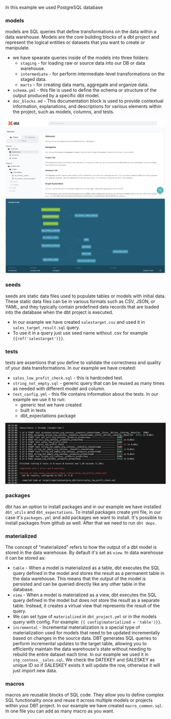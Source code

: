 In this example we used PostgreSQL database

### models

models are SQL queries that define transformations on the data within a data warehouse. Models are the core building blocks of a dbt project and represent the logical entities or datasets that you want to create or manipulate.

- we have spearate queries inside of the models into three folders:
  - `staging` - for loading raw or source data into our DB or data warehouse.
  - `intermediate` - for perform intermediate-level transformations on the staged data.
  - `marts` - for creating data marts, aggregate and organize data.
- `schema.yml` - this file is used to define the schema or structure of the output produced by a specific dbt model.
- `doc_blocks.md` - This documentation block is used to provide contextual information, explanations, and descriptions for various elements within the project, such as models, columns, and tests.

<img src="pics/Created docs.png" alt="dbt docs" title="dbt docs">

<img src="pics/Lineage graph.png" alt="dbt lineage graph" title="dbt lineage graph">

### seeds
seeds are static data files used to populate tables or models with initial data. These static data files can be in various formats such as CSV, JSON, or YAML, and they typically contain predefined data records that are loaded into the database when the dbt project is executed. 
 - In our example we have created `salestarget.csv` and used it in `sales_target_result.sql` query.
 - To use it in a query just use seed name without .csv for example `{{ref('salestarget')}}`.

### tests

tests are assertions that you define to validate the correctness and quality of your data transformations. In our example we have created:
  - `sales_low_profit_check.sql` - this is hardcoded test.
  - `string_not_empty.sql` - generic query that can be reused as many times as needed with different model and column.
  - `test_config.yml` - this file contains information about the tests. In our example we use it to run:
    - generic test we have created
    - built in tests
    - dbt_expectations package

<img src="pics/Low profit fail.png" alt="dbt tests" title="dbt tests">

### packages
dbt has an option to install packages and in our example we have installed `dbt_utils` and `dbt_expectations`. To install packages create yml file, in our case it's `packages.yml` and add packages we want to install. It's possible to install packages from github as well. After that we need to run `dbt deps`.

### materialized
The concept of "materialized" refers to how the output of a dbt model is stored in the data warehouse. By default it's set as `view`. In data warehouse it can be stored as:
  - `table` - When a model is materialized as a table, dbt executes the SQL query defined in the model and stores the result as a permanent table in the data warehouse. This means that the output of the model is persisted and can be queried directly like any other table in the database.
  - `view` - When a model is materialized as a view, dbt executes the SQL query defined in the model but does not store the result as a separate table. Instead, it creates a virtual view that represents the result of the query.
  - We can set type of `materialized` in `dbt_project.yml` or in the models query with config. For example: `{{ config(materialized = 'table')}}`.
  - `incremental` - Incremental materialization is a special type of materialization used for models that need to be updated incrementally based on changes in the source data. DBT generates SQL queries to perform incremental updates to the target table, allowing you to efficiently maintain the data warehouse's state without needing to rebuild the entire dataset each time. In our example we used it in `stg_contoso__sales.sql`. We check the DATEKEY and SALESKEY as unique ID so if SALESKEY exists it will update the row, otherwise it will just import new data.

### macros

macros are reusable blocks of SQL code. They allow you to define complex SQL functionality once and reuse it across multiple models or projects within your DBT project. In our example we have created `macro_common.sql`. In one file you can add as many macro as you want.

